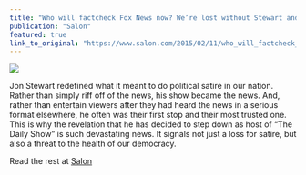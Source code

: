 ```yaml
---
title: "Who will factcheck Fox News now? We’re lost without Stewart and Colbert"
publication: "Salon"
featured: true
link_to_original: "https://www.salon.com/2015/02/11/who_will_factcheck_fox_news_now_were_fked_without_stewart_and_colbert/"
---
```

![](/uploads/jon_stewarts_rebut.jpg)

Jon Stewart redefined what it meant to do political satire in our nation.  Rather than simply riff off of the news, his show became the news.  And, rather than entertain viewers after they had heard the news in a serious format elsewhere, he often was their first stop and their most trusted one.   This is why the revelation that he has decided to step down as host of “The Daily Show” is such devastating news.  It signals not just a loss for satire, but also a threat to the health of our democracy.


Read the rest at [Salon](https://www.salon.com/2015/02/11/who_will_factcheck_fox_news_now_were_fked_without_stewart_and_colbert/)

